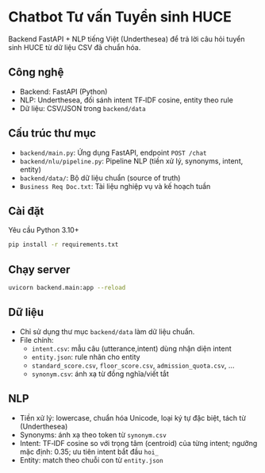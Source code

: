 # Chatbot Tư vấn Tuyển sinh HUCE

Backend FastAPI + NLP tiếng Việt (Underthesea) để trả lời câu hỏi tuyển sinh HUCE từ dữ liệu CSV đã chuẩn hóa.

## Công nghệ

- Backend: FastAPI (Python)
- NLP: Underthesea, đối sánh intent TF‑IDF cosine, entity theo rule
- Dữ liệu: CSV/JSON trong `backend/data`

## Cấu trúc thư mục

- `backend/main.py`: Ứng dụng FastAPI, endpoint `POST /chat`
- `backend/nlu/pipeline.py`: Pipeline NLP (tiền xử lý, synonyms, intent, entity)
- `backend/data/`: Bộ dữ liệu chuẩn (source of truth)
- `Business Req Doc.txt`: Tài liệu nghiệp vụ và kế hoạch tuần

## Cài đặt

Yêu cầu Python 3.10+

```bash
pip install -r requirements.txt
```

## Chạy server

```bash
uvicorn backend.main:app --reload
```


## Dữ liệu

- Chỉ sử dụng thư mục `backend/data` làm dữ liệu chuẩn.
- File chính:
    - `intent.csv`: mẫu câu (utterance,intent) dùng nhận diện intent
    - `entity.json`: rule nhãn cho entity
    - `standard_score.csv`, `floor_score.csv`, `admission_quota.csv`, ...
    - `synonym.csv`: ánh xạ từ đồng nghĩa/viết tắt

## NLP

- Tiền xử lý: lowercase, chuẩn hóa Unicode, loại ký tự đặc biệt, tách từ (Underthesea)
- Synonyms: ánh xạ theo token từ `synonym.csv`
- Intent: TF‑IDF cosine so với trọng tâm (centroid) của từng intent; ngưỡng mặc định: 0.35; ưu tiên intent bắt đầu
  `hoi_`
- Entity: match theo chuỗi con từ `entity.json`
